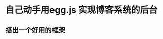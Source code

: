 <!--
 * @Author: your name
 * @Date: 2020-05-08 16:14:05
 * @LastEditTime: 2020-05-08 16:15:19
 * @LastEditors: Please set LastEditors
 * @Description: In User Settings Edit
 * @FilePath: /my-blog-egg/my-blog-back/readme.md
 -->
 # 自己动手用egg.js 实现博客系统的后台
 ## 搭出一个好用的框架